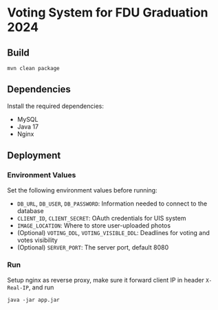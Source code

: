 # Voting System for FDU Graduation 2024

## Build

```shell
mvn clean package
```

## Dependencies

Install the required dependencies:

- MySQL
- Java 17
- Nginx

## Deployment

### Environment Values

Set the following environment values before running:

- `DB_URL`, `DB_USER`, `DB_PASSWORD`: Information needed to connect to the database
- `CLIENT_ID`, `CLIENT_SECRET`: OAuth credentials for UIS system
- `IMAGE_LOCATION`: Where to store user-uploaded photos
- (Optional) `VOTING_DDL`, `VOTING_VISIBLE_DDL`: Deadlines for voting and votes visibility
- (Optional) `SERVER_PORT`: The server port, default 8080

### Run

Setup nginx as reverse proxy, make sure it forward client IP in header `X-Real-IP`, and run

```shell
java -jar app.jar
```